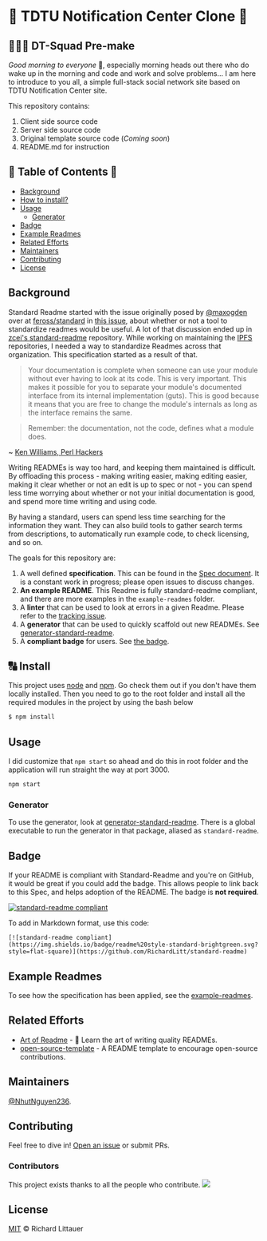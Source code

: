# 💌 TDTU Notification Center Clone 💌
## 🧑‍🤝‍🧑 DT-Squad Pre-make 

<!-- [![standard-readme compliant](https://img.shields.io/badge/readme%20style-standard-brightgreen.svg?style=flat-square)](https://github.com/RichardLitt/standard-readme) -->

<!-- A standard style for README files -->

*Good morning to everyone* 🌅, especially morning heads out there who do wake up in the morning and code and work and solve problems... I am here to introduce to you all, a simple full-stack social network site based on TDTU Notification Center site.

This repository contains:

1. Client side source code
2. Server side source code
3. Original template source code (*Coming soon*)
4. README.md for instruction
<!-- 5. [Examples of standard READMEs](example-readmes/) - such as this file you are reading. -->

<!-- Standard Readme is designed for open source libraries. Although it’s [historically](#background) made for Node and npm projects, it also applies to libraries in other languages and package managers. -->


## 🍱 Table of Contents 🍱

- [Background](#background)
- [How to install?](#install)
- [Usage](#usage)
	- [Generator](#generator)
- [Badge](#badge)
- [Example Readmes](#example-readmes)
- [Related Efforts](#related-efforts)
- [Maintainers](#maintainers)
- [Contributing](#contributing)
- [License](#license)

## Background

Standard Readme started with the issue originally posed by [@maxogden](https://github.com/maxogden) over at [feross/standard](https://github.com/feross/standard) in [this issue](https://github.com/feross/standard/issues/141), about whether or not a tool to standardize readmes would be useful. A lot of that discussion ended up in [zcei's standard-readme](https://github.com/zcei/standard-readme/issues/1) repository. While working on maintaining the [IPFS](https://github.com/ipfs) repositories, I needed a way to standardize Readmes across that organization. This specification started as a result of that.

> Your documentation is complete when someone can use your module without ever
having to look at its code. This is very important. This makes it possible for
you to separate your module's documented interface from its internal
implementation (guts). This is good because it means that you are free to
change the module's internals as long as the interface remains the same.

> Remember: the documentation, not the code, defines what a module does.

~ [Ken Williams, Perl Hackers](http://mathforum.org/ken/perl_modules.html#document)

Writing READMEs is way too hard, and keeping them maintained is difficult. By offloading this process - making writing easier, making editing easier, making it clear whether or not an edit is up to spec or not - you can spend less time worrying about whether or not your initial documentation is good, and spend more time writing and using code.

By having a standard, users can spend less time searching for the information they want. They can also build tools to gather search terms from descriptions, to automatically run example code, to check licensing, and so on.

The goals for this repository are:

1. A well defined **specification**. This can be found in the [Spec document](spec.md). It is a constant work in progress; please open issues to discuss changes.
2. **An example README**. This Readme is fully standard-readme compliant, and there are more examples in the `example-readmes` folder.
3. A **linter** that can be used to look at errors in a given Readme. Please refer to the [tracking issue](https://github.com/RichardLitt/standard-readme/issues/5).
4. A **generator** that can be used to quickly scaffold out new READMEs. See [generator-standard-readme](https://github.com/RichardLitt/generator-standard-readme).
5. A **compliant badge** for users. See [the badge](#badge).

## 🔠 Install

This project uses [node](http://nodejs.org) and [npm](https://npmjs.com). Go check them out if you don't have them locally installed. Then you need to go to the root folder and install all the required modules in the project by using the bash below

```sh
$ npm install
```

## Usage

<!-- This is only a documentation package. You can print out [spec.md](spec.md) to your console: -->
I did customize that `npm start` so ahead and do this in root folder and the application will run straight the way at port 3000.

```sh
npm start
```

### Generator

To use the generator, look at [generator-standard-readme](https://github.com/RichardLitt/generator-standard-readme). There is a global executable to run the generator in that package, aliased as `standard-readme`.

## Badge

If your README is compliant with Standard-Readme and you're on GitHub, it would be great if you could add the badge. This allows people to link back to this Spec, and helps adoption of the README. The badge is **not required**.

[![standard-readme compliant](https://img.shields.io/badge/readme%20style-standard-brightgreen.svg?style=flat-square)](https://github.com/RichardLitt/standard-readme)

To add in Markdown format, use this code:

```
[![standard-readme compliant](https://img.shields.io/badge/readme%20style-standard-brightgreen.svg?style=flat-square)](https://github.com/RichardLitt/standard-readme)
```

## Example Readmes

To see how the specification has been applied, see the [example-readmes](example-readmes/).

## Related Efforts

- [Art of Readme](https://github.com/noffle/art-of-readme) - 💌 Learn the art of writing quality READMEs.
- [open-source-template](https://github.com/davidbgk/open-source-template/) - A README template to encourage open-source contributions.

## Maintainers

[@NhutNguyen236](https://github.com/NhutNguyen236).

## Contributing

Feel free to dive in! [Open an issue](https://github.com/NhutNguyen347/TDTU-NotiClone/issues) or submit PRs.

<!-- Standard Readme follows the [Contributor Covenant](http://contributor-covenant.org/version/1/3/0/) Code of Conduct. -->

### Contributors

This project exists thanks to all the people who contribute. 
<a href="https://github.com/RichardLitt/standard-readme/graphs/contributors"><img src="https://opencollective.com/tdtu-notification-center-clone/collective/tiers/backers.svg?width=890&button=false" /></a>


## License

[MIT](LICENSE) © Richard Littauer
